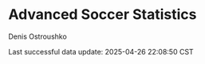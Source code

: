 # Advanced Soccer Statistics
Denis Ostroushko

<!-- gfm -->

Last successful data update: 2025-04-26 22:08:50 CST
